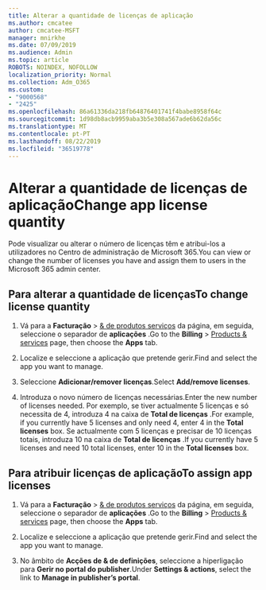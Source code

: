 ```yaml
---
title: Alterar a quantidade de licenças de aplicação
ms.author: cmcatee
author: cmcatee-MSFT
manager: mnirkhe
ms.date: 07/09/2019
ms.audience: Admin
ms.topic: article
ROBOTS: NOINDEX, NOFOLLOW
localization_priority: Normal
ms.collection: Adm_O365
ms.custom:
- "9000568"
- "2425"
ms.openlocfilehash: 86a61336da218fb64876401741f4babe8958f64c
ms.sourcegitcommit: 1d98db8acb9959aba3b5e308a567ade6b62da56c
ms.translationtype: MT
ms.contentlocale: pt-PT
ms.lasthandoff: 08/22/2019
ms.locfileid: "36519778"
---
```

# <a name="change-app-license-quantity"></a><span data-ttu-id="08c87-102">Alterar a quantidade de licenças de aplicação</span><span class="sxs-lookup"><span data-stu-id="08c87-102">Change app license quantity</span></span>

<span data-ttu-id="08c87-103">Pode visualizar ou alterar o número de licenças têm e atribui-los a utilizadores no Centro de administração de Microsoft 365.</span><span class="sxs-lookup"><span data-stu-id="08c87-103">You can view or change the number of licenses you have and assign them to users in the Microsoft 365 admin center.</span></span> 

## <a name="to-change-license-quantity"></a><span data-ttu-id="08c87-104">Para alterar a quantidade de licenças</span><span class="sxs-lookup"><span data-stu-id="08c87-104">To change license quantity</span></span>

1. <span data-ttu-id="08c87-105">Vá para a **Facturação** > [& de produtos serviços](https://go.microsoft.com/fwlink/p/?linkid=842054) da página, em seguida, seleccione o separador de **aplicações** .</span><span class="sxs-lookup"><span data-stu-id="08c87-105">Go to the **Billing** > [Products & services](https://go.microsoft.com/fwlink/p/?linkid=842054) page, then choose the **Apps** tab.</span></span>

2. <span data-ttu-id="08c87-106">Localize e seleccione a aplicação que pretende gerir.</span><span class="sxs-lookup"><span data-stu-id="08c87-106">Find and select the app you want to manage.</span></span>  

3. <span data-ttu-id="08c87-107">Seleccione **Adicionar/remover licenças**.</span><span class="sxs-lookup"><span data-stu-id="08c87-107">Select **Add/remove licenses**.</span></span>

4. <span data-ttu-id="08c87-108">Introduza o novo número de licenças necessárias.</span><span class="sxs-lookup"><span data-stu-id="08c87-108">Enter the new number of licenses needed.</span></span> <span data-ttu-id="08c87-109">Por exemplo, se tiver actualmente 5 licenças e só necessita de 4, introduza 4 na caixa de **Total de licenças** .</span><span class="sxs-lookup"><span data-stu-id="08c87-109">For example, if you currently have 5 licenses and only need 4, enter 4 in the **Total licenses** box.</span></span> <span data-ttu-id="08c87-110">Se actualmente com 5 licenças e precisar de 10 licenças totais, introduza 10 na caixa de **Total de licenças** .</span><span class="sxs-lookup"><span data-stu-id="08c87-110">If you currently have 5 licenses and need 10 total licenses, enter 10 in the **Total licenses** box.</span></span>

## <a name="to-assign-app-licenses"></a><span data-ttu-id="08c87-111">Para atribuir licenças de aplicação</span><span class="sxs-lookup"><span data-stu-id="08c87-111">To assign app licenses</span></span>

1. <span data-ttu-id="08c87-112">Vá para a **Facturação** > [& de produtos serviços](https://go.microsoft.com/fwlink/p/?linkid=842054) da página, em seguida, seleccione o separador de **aplicações** .</span><span class="sxs-lookup"><span data-stu-id="08c87-112">Go to the **Billing** > [Products & services](https://go.microsoft.com/fwlink/p/?linkid=842054) page, then choose the **Apps** tab.</span></span>

2. <span data-ttu-id="08c87-113">Localize e seleccione a aplicação que pretende gerir.</span><span class="sxs-lookup"><span data-stu-id="08c87-113">Find and select the app you want to manage.</span></span>  

3. <span data-ttu-id="08c87-114">No âmbito de **Acções de & de definições**, seleccione a hiperligação para **Gerir no portal do publisher**.</span><span class="sxs-lookup"><span data-stu-id="08c87-114">Under **Settings & actions**, select the link to **Manage in publisher’s portal**.</span></span>